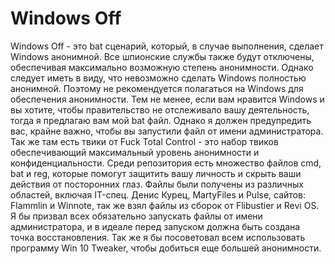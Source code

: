 # Windows Off
Windows Off - это bat сценарий, который, в случае выполнения, сделает Windows анонимной. Все шпионские службы также будут отключены, обеспечивая максимально возможную степень анонимности. Однако следует иметь в виду, что невозможно сделать Windows полностью анонимной. Поэтому не рекомендуется полагаться на Windows для обеспечения анонимности. Тем не менее, если вам нравится Windows и вы хотите, чтобы правительство не отслеживало вашу деятельность, тогда я предлагаю вам мой bat файл. Однако я должен предупредить вас, крайне важно, чтобы вы запустили файл от имени администратора. Так же там есть твики от Fuck Total Control - это набор твиков обеспечивающий максимальный уровень анонимности и конфиденциальности. Среди репозитория есть множество файлов cmd, bat и reg, которые помогут защитить вашу личность и скрыть ваши действия от посторонних глаз. Файлы были получены из различных областей, включая IT-спец. Денис Курец, MartyFiles и Pulse, сайтов: Flammlin и Winnote, так же взял файлы из сборок от Flibustier и Revi OS. Я бы призвал всех обязательно запускать файлы от имени администратора, и в идеале перед запуском должна быть создана точка восстановления. Так же я бы посоветовал всем использовать программу Win 10 Tweaker, чтобы добиться еще большей анонимности.
